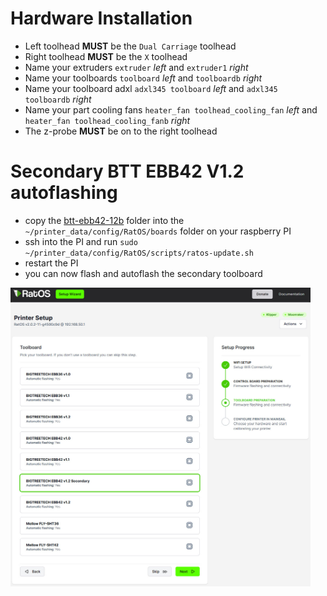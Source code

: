 # Hardware Installation
- Left toolhead **MUST** be the ```Dual Carriage``` toolhead
- Right toolhead **MUST** be the ```X``` toolhead
- Name your extruders ```extruder``` *left* and ```extruder1``` *right*
- Name your toolboards ```toolboard``` *left* and ```toolboardb``` *right*
- Name your toolboard adxl ```adxl345 toolboard``` *left* and ```adxl345 toolboardb``` *right*
- Name your part cooling fans ```heater_fan toolhead_cooling_fan``` *left* and ```heater_fan toolhead_cooling_fanb``` *right*
- The z-probe **MUST** be on to the right toolhead

# Secondary BTT EBB42 V1.2 autoflashing
- copy the [btt-ebb42-12b](/klipper_config/RatOS/boards) folder into the ```~/printer_data/config/RatOS/boards``` folder on your raspberry PI
- ssh into the PI and run `sudo ~/printer_data/config/RatOS/scripts/ratos-update.sh`
- restart the PI
- you can now flash and autoflash the secondary toolboard

<img src="gfx/ebb42_autoflash.jpg" alt="" width="480"/>


